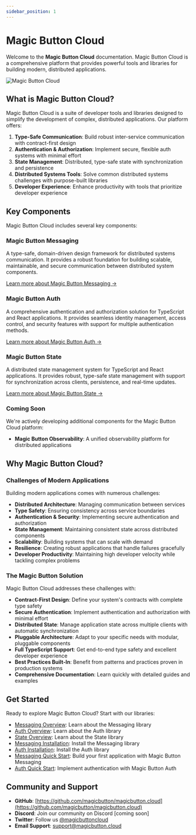 ```yaml
---
sidebar_position: 1
---
```


# Magic Button Cloud

Welcome to the **Magic Button Cloud** documentation. Magic Button Cloud is a comprehensive platform that provides powerful tools and libraries for building modern, distributed applications.

![Magic Button Cloud](https://via.placeholder.com/800x400?text=Magic+Button+Cloud)

## What is Magic Button Cloud?

Magic Button Cloud is a suite of developer tools and libraries designed to simplify the development of complex, distributed applications. Our platform offers:

1. **Type-Safe Communication**: Build robust inter-service communication with contract-first design
2. **Authentication & Authorization**: Implement secure, flexible auth systems with minimal effort
3. **State Management**: Distributed, type-safe state with synchronization and persistence
4. **Distributed Systems Tools**: Solve common distributed systems challenges with purpose-built libraries
5. **Developer Experience**: Enhance productivity with tools that prioritize developer experience

## Key Components

Magic Button Cloud includes several key components:

### Magic Button Messaging

A type-safe, domain-driven design framework for distributed systems communication. It provides a robust foundation for building scalable, maintainable, and secure communication between distributed system components.

[Learn more about Magic Button Messaging →](messaging/overview)

### Magic Button Auth

A comprehensive authentication and authorization solution for TypeScript and React applications. It provides seamless identity management, access control, and security features with support for multiple authentication methods.

[Learn more about Magic Button Auth →](auth/overview)

### Magic Button State

A distributed state management system for TypeScript and React applications. It provides robust, type-safe state management with support for synchronization across clients, persistence, and real-time updates.

[Learn more about Magic Button State →](state/overview)

### Coming Soon

We're actively developing additional components for the Magic Button Cloud platform:

- **Magic Button Observability**: A unified observability platform for distributed applications

## Why Magic Button Cloud?

### Challenges of Modern Applications

Building modern applications comes with numerous challenges:

- **Distributed Architecture**: Managing communication between services
- **Type Safety**: Ensuring consistency across service boundaries
- **Authentication & Security**: Implementing secure authentication and authorization
- **State Management**: Maintaining consistent state across distributed components
- **Scalability**: Building systems that can scale with demand
- **Resilience**: Creating robust applications that handle failures gracefully
- **Developer Productivity**: Maintaining high developer velocity while tackling complex problems

### The Magic Button Solution

Magic Button Cloud addresses these challenges with:

- **Contract-First Design**: Define your system's contracts with complete type safety
- **Secure Authentication**: Implement authentication and authorization with minimal effort
- **Distributed State**: Manage application state across multiple clients with automatic synchronization
- **Pluggable Architecture**: Adapt to your specific needs with modular, pluggable components
- **Full TypeScript Support**: Get end-to-end type safety and excellent developer experience
- **Best Practices Built-In**: Benefit from patterns and practices proven in production systems
- **Comprehensive Documentation**: Learn quickly with detailed guides and examples

## Get Started

Ready to explore Magic Button Cloud? Start with our libraries:

- [Messaging Overview](messaging/overview): Learn about the Messaging library
- [Auth Overview](auth/overview): Learn about the Auth library
- [State Overview](state/overview): Learn about the State library
- [Messaging Installation](messaging/installation): Install the Messaging library
- [Auth Installation](auth/installation): Install the Auth library
- [Messaging Quick Start](messaging/quick-start): Build your first application with Magic Button Messaging
- [Auth Quick Start](auth/quick-start): Implement authentication with Magic Button Auth

## Community and Support

- **GitHub**: [https://github.com/magicbutton/magicbutton.cloud](https://github.com/magicbutton/magicbutton.cloud)
- **Discord**: Join our community on Discord [coming soon]
- **Twitter**: Follow us [@magicbuttoncloud](https://twitter.com/magicbuttoncloud)
- **Email Support**: support@magicbutton.cloud